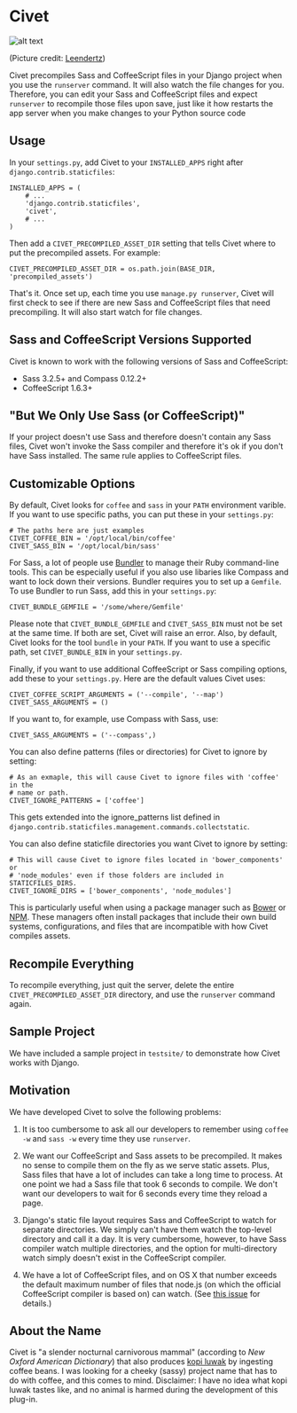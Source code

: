 Civet
=====

![alt text](http://upload.wikimedia.org/wikipedia/commons/2/28/Luwak-Katze_in_Kepahiang.jpg "Civet")

(Picture credit: [Leendertz](http://en.wikipedia.org/wiki/Kopi_Luwak#mediaviewer/File:Luwak-Katze_in_Kepahiang.jpg))

Civet precompiles Sass and CoffeeScript files in your Django project when
you use the `runserver` command. It will also watch the file changes for you.
Therefore, you can edit your Sass and CoffeeScript files and expect
`runserver` to recompile those files upon save, just like it how restarts the
app server when you make changes to your Python source code


Usage
-----

In your `settings.py`, add Civet to your `INSTALLED_APPS` right after
`django.contrib.staticfiles`:

    INSTALLED_APPS = (
        # ...
        'django.contrib.staticfiles',
        'civet',
        # ...
    )

Then add a `CIVET_PRECOMPILED_ASSET_DIR` setting that tells Civet where to
put the precompiled assets. For example:

    CIVET_PRECOMPILED_ASSET_DIR = os.path.join(BASE_DIR, 'precompiled_assets')

That's it. Once set up, each time you use `manage.py runserver`, Civet will
first check to see if there are new Sass and CoffeeScript files that need
precompiling. It will also start watch for file changes.


Sass and CoffeeScript Versions Supported
----------------------------------------

Civet is known to work with the following versions of Sass and CoffeeScript:

* Sass 3.2.5+ and Compass 0.12.2+
* CoffeeScript 1.6.3+


"But We Only Use Sass (or CoffeeScript)"
----------------------------------------

If your project doesn't use Sass and therefore doesn't contain any Sass files,
Civet won't invoke the Sass compiler and therefore it's ok if you don't have
Sass installed. The same rule applies to CoffeeScript files.


Customizable Options
--------------------

By default, Civet looks for `coffee` and `sass` in your `PATH` environment
varible. If you want to use specific paths, you can put these in your
`settings.py`:

    # The paths here are just examples
    CIVET_COFFEE_BIN = '/opt/local/bin/coffee'
    CIVET_SASS_BIN = '/opt/local/bin/sass'

For Sass, a lot of people use [Bundler](http://bundler.io/) to manage their
Ruby command-line tools. This can be especially useful if you also use
libaries like Compass and want to lock down their versions. Bundler requires
you to set up a `Gemfile`. To use Bundler to run Sass, add this in your
`settings.py`:

    CIVET_BUNDLE_GEMFILE = '/some/where/Gemfile'

Please note that `CIVET_BUNDLE_GEMFILE` and `CIVET_SASS_BIN` must not be set
at the same time. If both are set, Civet will raise an error. Also, by
default, Civet looks for the tool `bundle` in your `PATH`. If you want to
use a specific path, set `CIVET_BUNDLE_BIN` in your `settings.py`.

Finally, if you want to use additional CoffeeScript or Sass compiling options,
add these to your `settings.py`. Here are the default values Civet uses:

    CIVET_COFFEE_SCRIPT_ARGUMENTS = ('--compile', '--map')
    CIVET_SASS_ARGUMENTS = ()

If you want to, for example, use Compass with Sass, use:

    CIVET_SASS_ARGUMENTS = ('--compass',)

You can also define patterns (files or directories) for Civet to ignore by
setting:

    # As an exmaple, this will cause Civet to ignore files with 'coffee' in the
    # name or path.
    CIVET_IGNORE_PATTERNS = ['coffee']

This gets extended into the ignore_patterns list defined in
`django.contrib.staticfiles.management.commands.collectstatic`.

You can also define staticfile directories you want Civet to ignore by setting:

    # This will cause Civet to ignore files located in 'bower_components' or
    # 'node_modules' even if those folders are included in STATICFILES_DIRS.
    CIVET_IGNORE_DIRS = ['bower_components', 'node_modules']


This is particularly useful when using a package manager such as [Bower](http://bower.io/)
or [NPM](https://www.npmjs.com/).  These managers often install packages that
include their own build systems, configurations, and files that are incompatible
with how Civet compiles assets.

Recompile Everything
--------------------

To recompile everything, just quit the server, delete the entire
`CIVET_PRECOMPILED_ASSET_DIR` directory, and use the `runserver` command
again.


Sample Project
--------------

We have included a sample project in `testsite/` to demonstrate how Civet
works with Django.


Motivation
----------

We have developed Civet to solve the following problems:

1. It is too cumbersome to ask all our developers to remember using
   `coffee -w` and `sass -w` every time they use `runserver`.

2. We want our CoffeeScript and Sass assets to be precompiled. It makes no
   sense to compile them on the fly as we serve static assets. Plus, Sass
   files that have a lot of includes can take a long time to process.
   At one point we had a Sass file that took 6 seconds to compile. We don't
   want our developers to wait for 6 seconds every time they reload a page.

3. Django's static file layout requires Sass and CoffeeScript to watch
   for separate directories. We simply can't have them watch the top-level
   directory and call it a day. It is very cumbersome, however, to have
   Sass compiler watch multiple directories, and the option for
   multi-directory watch simply doesn't exist in the CoffeeScript compiler.

4. We have a lot of CoffeeScript files, and on OS X that number exceeds the
   default maximum number of files that node.js (on which the official
   CoffeeScript compiler is based on) can watch. (See
   [this issue](https://github.com/joyent/node/issues/2479) for details.)


About the Name
--------------

Civet is "a slender nocturnal carnivorous mammal" (according to *New Oxford
American Dictionary*) that also produces
[kopi luwak](http://en.wikipedia.org/wiki/Kopi_Luwak) by ingesting coffee
beans. I was looking for a cheeky (sassy) project name that has to do with
coffee, and this comes to mind. Disclaimer: I have no idea what kopi luwak
tastes like, and no animal is harmed during the development of this plug-in.
